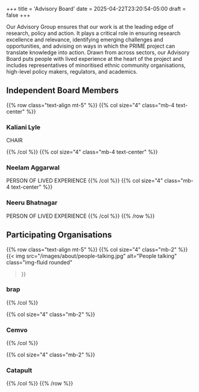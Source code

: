 +++
title = 'Advisory Board'
date = 2025-04-22T23:20:54-05:00
draft = false
+++

Our Advisory Group ensures that our work is at the leading edge of research, policy and action. It plays a critical role in ensuring research excellence and relevance, identifying emerging challenges and opportunities, and advising on ways in which the PRIME project can translate knowledge into action. Drawn from across sectors, our Advisory Board puts people with lived experience at the heart of the project and includes representatives of minoritised ethnic community organisations, high-level policy makers, regulators, and academics.

## Independent Board Members

{{% row class="text-align mt-5" %}}
{{% col size="4" class="mb-4 text-center" %}}

### Kaliani Lyle

CHAIR

{{% /col %}}
{{% col size="4" class="mb-4 text-center" %}}

### Neelam Aggarwal

PERSON OF LIVED EXPERIENCE
{{% /col %}}
{{% col size="4" class="mb-4 text-center" %}}

### Neeru Bhatnagar

PERSON OF LIVED EXPERIENCE
{{% /col %}}
{{% /row %}}

## Participating Organisations

{{% row class="text-align mt-5" %}}
{{% col size="4" class="mb-2" %}}
{{< img
src="/images/about/people-talking.jpg"
alt="People talking"
class="img-fluid rounded"
>}}
### brap
{{% /col %}}

{{% col size="4" class="mb-2" %}}
### Cemvo
{{% /col %}}

{{% col size="4" class="mb-2" %}}
### Catapult
{{% /col %}}
{{% /row %}}